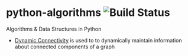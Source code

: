 # python-algorithms ![Build Status](https://travis-ci.org/rehmanz/py-algorithms.svg?branch=master)
Algorithms &amp; Data Structures in Python

* [Dynamic Connectivity](algorithms/docs/dynamic_connectivity/README.md) is used to to dynamically maintain information 
about connected components of a graph
